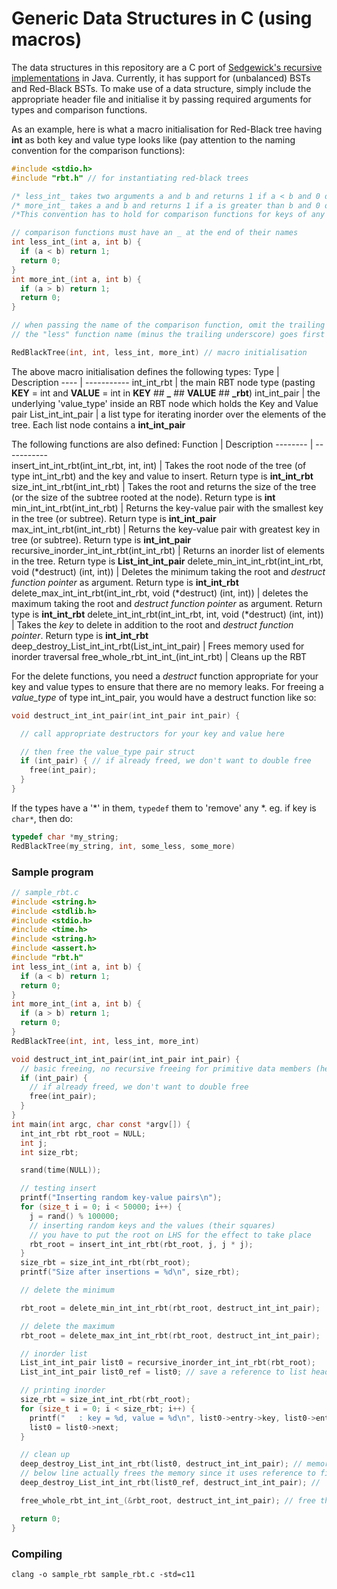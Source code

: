 # Generic Data Structures in C (using macros)
The data structures in this repository are a C port of [Sedgewick's recursive implementations](https://www.cs.princeton.edu/~rs/talks/LLRB/LLRB.pdf) in Java. Currently, it has support for (unbalanced) BSTs and Red-Black BSTs. To make use of a data structure, simply include the appropriate header file and initialise it by passing required arguments for types and comparison functions.

As an example, here is what a macro initialisation for Red-Black tree having **int** as both key and value type looks like (pay attention to the naming convention for the comparison functions):

```C
#include <stdio.h>
#include "rbt.h" // for instantiating red-black trees

/* less_int_ takes two arguments a and b and returns 1 if a < b and 0 otherwise */
/* more_int_ takes a and b and returns 1 if a is greater than b and 0 otherwise. */
/*This convention has to hold for comparison functions for keys of any type, primitive or not */

// comparison functions must have an _ at the end of their names
int less_int_(int a, int b) {
  if (a < b) return 1;
  return 0;
}
int more_int_(int a, int b) {
  if (a > b) return 1;
  return 0;
}

// when passing the name of the comparison function, omit the trailing underscore.
// the "less" function name (minus the trailing underscore) goes first

RedBlackTree(int, int, less_int, more_int) // macro initialisation
```
The above macro initialisation defines the following types:
 Type | Description
 ---- | -----------
 int_int_rbt | the main RBT node type (pasting **KEY** = int and **VALUE** = int in **KEY** ## **_** ## **VALUE** ## **_rbt**)
 int_int_pair | the underlying 'value_type' inside an RBT node which holds the Key and Value pair
 List_int_int_pair |  a list type for iterating inorder over the elements of the tree. Each list node contains a **int_int_pair**

  The following functions are also defined:
  Function | Description
  -------- | -----------  
  insert_int_int_rbt(int_int_rbt, int, int) | Takes the root node of the tree (of type int_int_rbt) and the key and value to insert. Return type is **int_int_rbt**
  size_int_int_rbt(int_int_rbt) | Takes the root and returns the size of the tree (or the size of the subtree rooted at the node). Return type is **int**
  min_int_int_rbt(int_int_rbt) | Returns the key-value pair with the smallest key in the tree (or subtree). Return type is **int_int_pair**
  max_int_int_rbt(int_int_rbt) | Returns the key-value pair with greatest key in tree (or subtree). Return type is **int_int_pair**
  recursive_inorder_int_int_rbt(int_int_rbt) | Returns an inorder list of elements in the tree. Return type is **List_int_int_pair**
  delete_min_int_int_rbt(int_int_rbt, void (\*destruct) (int, int)) | Deletes the minimum taking the root and *destruct function pointer* as argument. Return type is **int_int_rbt**
  delete_max_int_int_rbt(int_int_rbt, void (\*destruct) (int, int)) | deletes the maximum taking the root and *destruct function pointer* as argument. Return type is **int_int_rbt**
  delete_int_int_rbt(int_int_rbt, int, void (*destruct) (int, int)) | Takes the *key* to delete in addition to the root and *destruct function pointer*. Return type is **int_int_rbt**
  deep_destroy_List_int_int_rbt(List_int_int_pair) | Frees memory used for inorder traversal
  free_whole_rbt_int_int_(int_int_rbt) | Cleans up the RBT

For the delete functions, you need a *destruct* function appropriate for your key and value types to ensure that there are no memory leaks. For freeing a *value_type* of type int_int_pair, you would have a destruct function like so:

```C
void destruct_int_int_pair(int_int_pair int_pair) {

  // call appropriate destructors for your key and value here

  // then free the value_type pair struct   
  if (int_pair) { // if already freed, we don't want to double free
    free(int_pair);
  }
}
```
If the types have a '*' in them, `typedef` them to 'remove' any *. eg. if key is `char*`, then do:
```C
typedef char *my_string;
RedBlackTree(my_string, int, some_less, some_more)
```
### Sample program

```C
// sample_rbt.c
#include <string.h>
#include <stdlib.h>
#include <stdio.h>
#include <time.h>
#include <string.h>
#include <assert.h>
#include "rbt.h"
int less_int_(int a, int b) {
  if (a < b) return 1;
  return 0;
}
int more_int_(int a, int b) {
  if (a > b) return 1;
  return 0;
}
RedBlackTree(int, int, less_int, more_int)

void destruct_int_int_pair(int_int_pair int_pair) {
  // basic freeing, no recursive freeing for primitive data members (here ints)
  if (int_pair) {
    // if already freed, we don't want to double free
    free(int_pair);
  }
}
int main(int argc, char const *argv[]) {
  int_int_rbt rbt_root = NULL;
  int j;
  int size_rbt;

  srand(time(NULL));

  // testing insert
  printf("Inserting random key-value pairs\n");
  for (size_t i = 0; i < 50000; i++) {
    j = rand() % 100000;
    // inserting random keys and the values (their squares)
    // you have to put the root on LHS for the effect to take place
    rbt_root = insert_int_int_rbt(rbt_root, j, j * j);
  }
  size_rbt = size_int_int_rbt(rbt_root);
  printf("Size after insertions = %d\n", size_rbt);

  // delete the minimum

  rbt_root = delete_min_int_int_rbt(rbt_root, destruct_int_int_pair);

  // delete the maximum
  rbt_root = delete_max_int_int_rbt(rbt_root, destruct_int_int_pair);

  // inorder list
  List_int_int_pair list0 = recursive_inorder_int_int_rbt(rbt_root);
  List_int_int_pair list0_ref = list0; // save a reference to list head in order to free it later

  // printing inorder
  size_rbt = size_int_int_rbt(rbt_root);
  for (size_t i = 0; i < size_rbt; i++) {
    printf("   : key = %d, value = %d\n", list0->entry->key, list0->entry->value);
    list0 = list0->next;
  }

  // clean up
  deep_destroy_List_int_int_rbt(list0, destruct_int_int_pair); // memory leak: list0 points to end of list because of list->next,
  // below line actually frees the memory since it uses reference to first node in list
  deep_destroy_List_int_int_rbt(list0_ref, destruct_int_int_pair); //  cleans up the list as well as the underlying pair struct

  free_whole_rbt_int_int_(&rbt_root, destruct_int_int_pair); // free the whole RBT

  return 0;
}
```
### Compiling
`clang -o sample_rbt sample_rbt.c -std=c11`
